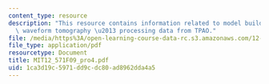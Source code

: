 ```yaml
---
content_type: resource
description: "This resource contains information related to model building with full\
  \ waveform tomography \u2013 processing data from TPAO."
file: /media/https%3A/open-learning-course-data-rc.s3.amazonaws.com/12-571-near-surface-geophysical-imaging-fall-2009/1ca3d19c5971dd9cdc80ad8962dda4a5_MIT12_571F09_pro4.pdf
file_type: application/pdf
resourcetype: Document
title: MIT12_571F09_pro4.pdf
uid: 1ca3d19c-5971-dd9c-dc80-ad8962dda4a5
---
```

